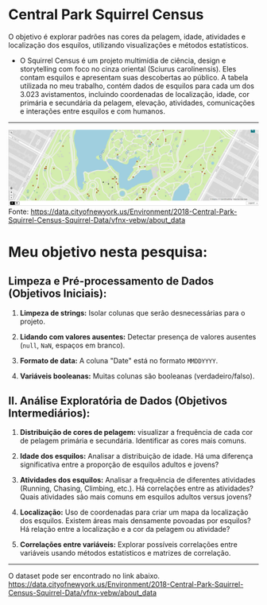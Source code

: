 # Central Park Squirrel Census

O objetivo é explorar padrões nas cores da pelagem, idade, atividades e localização dos esquilos, utilizando visualizações e métodos estatísticos.

- O Squirrel Census é um projeto multimídia de ciência, design e storytelling com foco no cinza oriental (Sciurus carolinensis). Eles contam esquilos e apresentam suas descobertas ao público. A tabela utilizada no meu trabalho, contém dados de esquilos para cada um dos 3.023 avistamentos, incluindo coordenadas de localização, idade, cor primária e secundária da pelagem, elevação, atividades, comunicações e interações entre esquilos e com humanos.

-----------------------
![mapa](mapa.jpeg)
Fonte: https://data.cityofnewyork.us/Environment/2018-Central-Park-Squirrel-Census-Squirrel-Data/vfnx-vebw/about_data

# Meu objetivo nesta pesquisa:

## Limpeza e Pré-processamento de Dados (Objetivos Iniciais):

1. **Limpeza de strings:** Isolar colunas que serão desnecessárias para o projeto.

2. **Lidando com valores ausentes:** Detectar presença de valores ausentes (`null`, `NaN`, espaços em branco).

3. **Formato de data:** A coluna "Date" está no formato `MMDDYYYY`.

4. **Variáveis booleanas:** Muitas colunas são booleanas (verdadeiro/falso).


## II. Análise Exploratória de Dados (Objetivos Intermediários):

1. **Distribuição de cores de pelagem:**  visualizar a frequência de cada cor de pelagem primária e secundária.  Identificar as cores mais comuns.

2. **Idade dos esquilos:**  Analisar a distribuição de idade.  Há uma diferença significativa entre a proporção de esquilos adultos e jovens?

3. **Atividades dos esquilos:**  Analisar a frequência de diferentes atividades (Running, Chasing, Climbing, etc.).  Há correlações entre as atividades? Quais atividades são mais comuns em esquilos adultos versus jovens?

4. **Localização:** Uso de coordenadas para criar um mapa da localização dos esquilos.  Existem áreas mais densamente povoadas por esquilos?  Há relação entre a localização e a cor da pelagem ou atividade?

5. **Correlações entre variáveis:** Explorar possíveis correlações entre variáveis usando métodos estatísticos e matrizes de correlação.

------------------------
O dataset pode ser encontrado no link abaixo.
https://data.cityofnewyork.us/Environment/2018-Central-Park-Squirrel-Census-Squirrel-Data/vfnx-vebw/about_data
